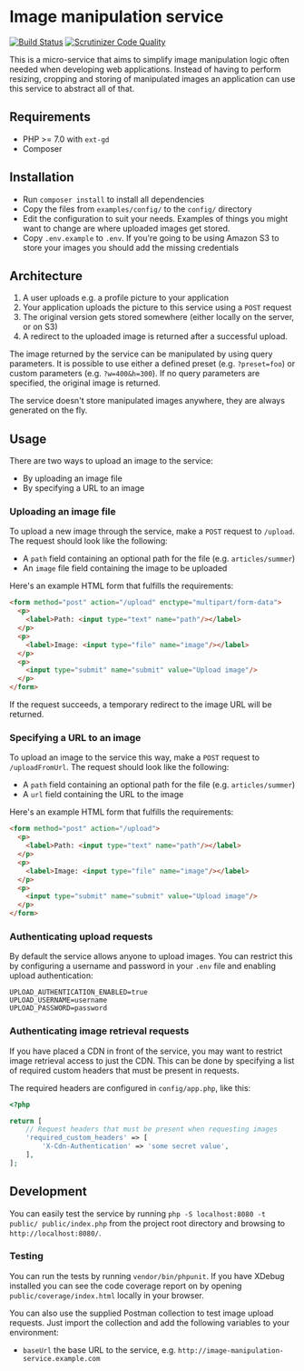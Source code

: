 # Image manipulation service

[![Build Status](https://travis-ci.org/nordsoftware/image-manipulation-service.svg?branch=master)](https://travis-ci.org/nordsoftware/image-manipulation-service) 
[![Scrutinizer Code Quality](https://scrutinizer-ci.com/g/nordsoftware/image-manipulation-service/badges/quality-score.png?b=master)](https://scrutinizer-ci.com/g/nordsoftware/image-manipulation-service/?branch=master)

This is a micro-service that aims to simplify image manipulation logic often needed when developing web applications. 
Instead of having to perform resizing, cropping and storing of manipulated images an application can use this service 
to abstract all of that.

## Requirements

* PHP >= 7.0 with `ext-gd`
* Composer

## Installation

* Run `composer install` to install all dependencies
* Copy the files from `examples/config/` to the `config/` directory
* Edit the configuration to suit your needs. Examples of things you might want to change are where uploaded images get 
stored.
* Copy `.env.example` to `.env`. If you're going to be using Amazon S3 to store your images you should add the missing 
credentials 
 
## Architecture

1. A user uploads e.g. a profile picture to your application
2. Your application uploads the picture to this service using a `POST` request
3. The original version gets stored somewhere (either locally on the server, or on S3)
4. A redirect to the uploaded image is returned after a successful upload.

The image returned by the service can be manipulated by using query parameters. It is possible to use either a defined 
preset (e.g. `?preset=foo`) or custom parameters (e.g. `?w=400&h=300`). If no query parameters are specified, the 
original image is returned.

The service doesn't store manipulated images anywhere, they are always generated on the fly.

## Usage

There are two ways to upload an image to the service:

* By uploading an image file
* By specifying a URL to an image 

### Uploading an image file

To upload a new image through the service, make a `POST` request to `/upload`. The request should look like the 
following:

* A `path` field containing an optional path for the file (e.g. `articles/summer`)
* An `image` file field containing the image to be uploaded

Here's an example HTML form that fulfills the requirements:

```html
<form method="post" action="/upload" enctype="multipart/form-data">
  <p>
    <label>Path: <input type="text" name="path"/></label>
  </p>
  <p>
    <label>Image: <input type="file" name="image"/></label>
  </p>
  <p>
    <input type="submit" name="submit" value="Upload image"/>
  </p>
</form>
```

If the request succeeds, a temporary redirect to the image URL will be returned.

### Specifying a URL to an image

To upload an image to the service this way, make a `POST` request to `/uploadFromUrl`. The request should look like the 
following:

* A `path` field containing an optional path for the file (e.g. `articles/summer`)
* A `url` field containing the URL to the image

Here's an example HTML form that fulfills the requirements:

```html
<form method="post" action="/upload">
  <p>
    <label>Path: <input type="text" name="path"/></label>
  </p>
  <p>
    <label>Image: <input type="file" name="image"/></label>
  </p>
  <p>
    <input type="submit" name="submit" value="Upload image"/>
  </p>
</form>
```

### Authenticating upload requests

By default the service allows anyone to upload images. You can restrict this by configuring a username and 
password in your `.env` file and enabling upload authentication:

```
UPLOAD_AUTHENTICATION_ENABLED=true
UPLOAD_USERNAME=username
UPLOAD_PASSWORD=password
```

### Authenticating image retrieval requests

If you have placed a CDN in front of the service, you may want to restrict image retrieval access to just the CDN. 
This can be done by specifying a list of required custom headers that must be present in requests.

The required headers are configured in `config/app.php`, like this:

```php
<?php

return [
    // Request headers that must be present when requesting images
    'required_custom_headers' => [
        'X-Cdn-Authentication' => 'some secret value',
    ],
];
```

## Development

You can easily test the service by running `php -S localhost:8080 -t public/ public/index.php` from the project root 
directory and browsing to `http://localhost:8080/`.

### Testing

You can run the tests by running `vendor/bin/phpunit`. If you have XDebug installed you can see the code coverage 
report on by opening `public/coverage/index.html` locally in your browser.

You can also use the supplied Postman collection to test image upload requests. Just import the collection and add the 
following variables to your environment:

* `baseUrl` the base URL to the service, e.g. `http://image-manipulation-service.example.com`
